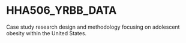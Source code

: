 # HHA506_YRBB_DATA
Case study research design and methodology focusing on adolescent obesity within the United States. 

